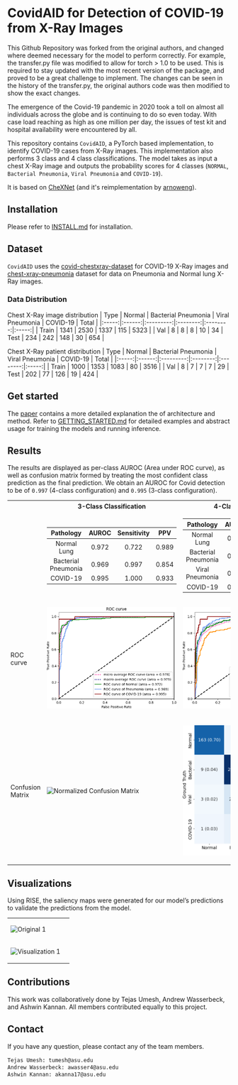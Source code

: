 # CovidAID for Detection of COVID-19 from X-Ray Images
This Github Repository was forked from the original authors, and changed where deemed necessary for the model to perform correctly. For example, the  transfer.py file was modified to allow for torch > 1.0 to be used. This is required to stay updated with the most recent version of the package, and proved to be a great challenge to implement. The changes can be seen in the history of the transfer.py, the original authors code was then modified to show the exact changes. 

The emergence of the Covid-19 pandemic in 2020 took a toll on almost all individuals across the globe and is continuing to do so even today. With case load reaching as high as one million per day, the issues of test kit and hospital availability were encountered by all. 

This repository contains `CovidAID`, a PyTorch based implementation, to identify COVID-19 cases from X-Ray images. This implementation also performs 3 class and 4 class classifications. The model takes as input a chest X-Ray image and outputs the probability scores for 4 classes (`NORMAL`, `Bacterial Pneumonia`, `Viral Pneumonia` and `COVID-19`).

It is based on [CheXNet](https://stanfordmlgroup.github.io/projects/chexnet/) (and it's reimplementation by [arnoweng](https://github.com/arnoweng/CheXNet)).


## Installation
Please refer to [INSTALL.md](./INSTALL.md) for installation.

## Dataset
`CovidAID` uses the [covid-chestxray-dataset](https://github.com/ieee8023/covid-chestxray-dataset) for COVID-19 X-Ray images and [chest-xray-pneumonia](https://www.kaggle.com/paultimothymooney/chest-xray-pneumonia) dataset for data on Pneumonia and Normal lung X-Ray images. 

### Data Distribution
Chest X-Ray image distribution
|  Type | Normal | Bacterial Pneumonia | Viral Pneumonia | COVID-19 | Total |
|:-----:|:------:|:---------:|:--------:|:--------:|:-----:|
| Train |  1341  |    2530 |  1337  |   115   | 5323 |
| Val   | 8 | 8 | 8 | 10 | 34
|  Test |   234 | 242 | 148  |  30   |   654 |

Chest X-Ray patient distribution
|  Type | Normal | Bacterial Pneumonia | Viral Pneumonia | COVID-19 | Total |
|:-----:|:------:|:---------:|:--------:|:--------:|:-----:|
| Train |  1000  |   1353 | 1083   |   80   | 3516 |
| Val   | 8 | 7 | 7 | 7 | 29
|  Test |   202 | 77 | 126  |  19   |   424 |


## Get started
The [paper](http://arxiv.org/abs/2004.09803) contains a more detailed explanation the of architecture and method. Refer to [GETTING_STARTED.md](./GETTING_STARTED.md) for detailed examples and abstract usage for training the models and running inference.

## Results

The results are displayed as per-class AUROC (Area under ROC curve), as well as confusion matrix formed by treating the most confident class prediction as the final prediction. We obtain an AUROC for Covid detection to be of `0.997` (4-class configuration) and `0.995` (3-class configuration).

<center>
<table>
<tr><th></th><th>3-Class Classification</th><th>4-Class Classification</th></tr>
<tr>
<td></td>
<td>

| Pathology  |   AUROC    | Sensitivity | PPV
| :--------: | :--------: | :--------: | :--------: |
| Normal Lung  | 0.972 | 0.722 | 0.989
| Bacterial Pneumonia | 0.969 | 0.997 | 0.854
| COVID-19 | 0.995 | 1.000 | 0.933

</td><td>

| Pathology  |   AUROC    | Sensitivity | PPV
| :--------: | :--------: | :--------: | :--------: |
| Normal Lung  | 0.944 | 0.697 | 0.926
| Bacterial Pneumonia | 0.957 | 0.863 | 0.871
| Viral Pneumonia | 0.879 | 0.823 | 0.587
| COVID-19 | 0.988 | 0.800 | 0.800

</td></tr> 
<tr>
<td>ROC curve</td>
<td>

![ROC curve](./plots/ROC3class.png "ROC curve")

</td><td>

![ROC curve](./plots/4roc_best.png "ROC curve")

</td>
</tr>
<tr>
<td>Confusion Matrix</td>
<td>

![Normalized Confusion Matrix](./plots/3class.png "Normalized Confusion Matrix")

</td><td>

![Confusion Matrix](./plots/4cm_best.png "Confusion Matrix")

</td>
</tr>



</table>
</center>

## Visualizations
Using RISE, the saliency  maps were generated for  our model’s  predictions to validate the predictions from the model.
<center>

<table>
<tr>
<td>

![Original 1](./plots/original_2.png "Original 1") 

</td><td> 

<tr><td> 

![Visualization 1](./plots/vis_2.png "Visualization 1") 

</td><td> 

</table>


</center>

## Contributions

This work was collaboratively done by Tejas Umesh, Andrew Wasserbeck, and Ashwin Kannan. All members contributed equally to this project.

## Contact
If you have any question, please contact any of the team members.
```
Tejas Umesh: tumesh@asu.edu 
Andrew Wasserbeck: awasser4@asu.edu 
Ashwin Kannan: akanna17@asu.edu 
```
